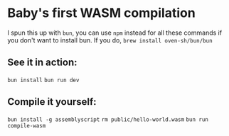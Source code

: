 # Baby's first WASM compilation

I spun this up with `bun`, you can use `npm` instead for all these commands if you don't want to install bun. If you do, `brew install oven-sh/bun/bun` 

## See it in action:
`bun install`
`bun run dev`

## Compile it yourself:
`bun install -g assemblyscript`
`rm public/hello-world.wasm`
`bun run compile-wasm`
